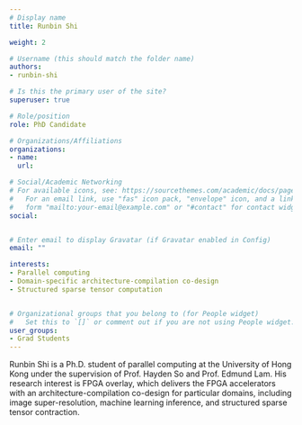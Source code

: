 ```yaml
---
# Display name
title: Runbin Shi

weight: 2

# Username (this should match the folder name)
authors:
- runbin-shi

# Is this the primary user of the site?
superuser: true

# Role/position
role: PhD Candidate

# Organizations/Affiliations
organizations:
- name: 
  url: 

# Social/Academic Networking
# For available icons, see: https://sourcethemes.com/academic/docs/page-builder/#icons
#   For an email link, use "fas" icon pack, "envelope" icon, and a link in the
#   form "mailto:your-email@example.com" or "#contact" for contact widget.
social:


# Enter email to display Gravatar (if Gravatar enabled in Config)
email: ""

interests:
- Parallel computing
- Domain-specific architecture-compilation co-design
- Structured sparse tensor computation


# Organizational groups that you belong to (for People widget)
#   Set this to `[]` or comment out if you are not using People widget.
user_groups:
- Grad Students
---
```


Runbin Shi is a Ph.D. student of parallel computing at the University of Hong Kong under the supervision of Prof. Hayden So and Prof. Edmund Lam. His research interest is FPGA overlay, which delivers the FPGA accelerators with an architecture-compilation co-design for particular domains, including image super-resolution, machine learning inference, and structured sparse tensor contraction.